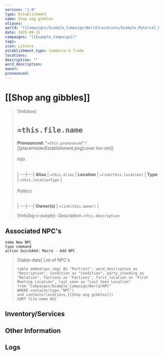 ```yaml
---
version: "1.0"
type: Establishment
name: Shop ang gibbles
aliases:
world: "[[Campaigns/Example_Campaign/World/Locations/Example_Material_Plane.md|Example_Material_Plane]]"
date: 2025-09-12
campaigns: "[[Example_Campaign]]"
tags:
icon: LiStore
establishment_type: Commerce & Trade
locations:
description: ""
word_description:
owner:
pronounced:
---
```

# [[Shop ang gibbles]]

> [!infobox]
> # `=this.file.name`
> **Pronounced:**  "`=this.pronounced`"
> ![[placeHolderEstablishment.png|cover hm-sm]]
> ###### Info
>  |
> ---|---|
> **Alias** | `=this.alias` |
> **Location** | `=link(this.location)` |
> **Type** | `=this.locationType` |
> ###### Politics
>  |
> ---|---|
> **Owner(s)** | `=link(this.owner)` |

> [!info|bg-c-purple]- Description
>`=this.description`

## Associated NPC's
```button
name New NPC
type command
action QuickAdd: Macro - Add NPC
```
> [!table-data] List of NPC's
>```dataview
> table embed(npc_img) AS "Portrait", word_description as "Description", condition as "Condition", party_standing as "Relation", factions as "Factions", first_location as "First Meeting Location", last_seen as "Last Seen Location"
> from "Campaigns/Example_Campaign/World/NPC"
> WHERE contains(type,"NPC") 
> and contains(locations,[[Shop ang gibbles]])
> SORT file.name ASC
> ```

## Inventory/Services

## Other Information

## Logs

